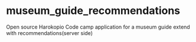 # museum_guide_recommendations
Open source Harokopio Code camp application for a museum guide extend with recommendations(server side)
